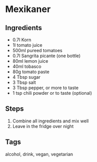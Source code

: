 # Mexikaner

## Ingredients

* 0.7l Korn
* 1l tomato juice
* 500ml pureed tomatoes
* 0.7l Sangrita picante (one bottle)
* 80ml lemon juice
* 40ml tobasco
* 80g tomato paste
* 4 Tbsp sugar
* 3 Tbsp salt
* 3 Tbsp pepper, or more to taste
* 1 tsp chili powder or to taste (optional)

## Steps

1. Combine all ingredients and mix well
2. Leave in the fridge over night

## Tags
alcohol, drink, vegan, vegetarian
